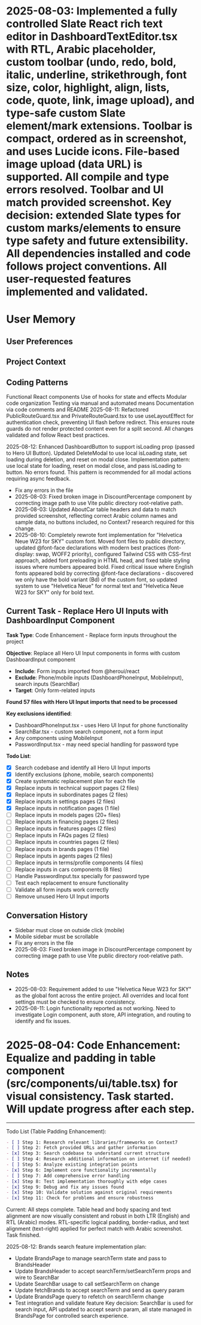 # 2025-08-03: Implemented a fully controlled Slate React rich text editor in DashboardTextEditor.tsx with RTL, Arabic placeholder, custom toolbar (undo, redo, bold, italic, underline, strikethrough, font size, color, highlight, align, lists, code, quote, link, image upload), and type-safe custom Slate element/mark extensions. Toolbar is compact, ordered as in screenshot, and uses Lucide icons. File-based image upload (data URL) is supported. All compile and type errors resolved. Toolbar and UI match provided screenshot. Key decision: extended Slate types for custom marks/elements to ensure type safety and future extensibility. All dependencies installed and code follows project conventions. All user-requested features implemented and validated.

# User Memory

## User Preferences

## Project Context

## Coding Patterns

Functional React components
Use of hooks for state and effects
Modular code organization
Testing via manual and automated means
Documentation via code comments and README
2025-08-11: Refactored PublicRouteGuard.tsx and PrivateRouteGuard.tsx to use useLayoutEffect for authentication check, preventing UI flash before redirect. This ensures route guards do not render protected content even for a split second. All changes validated and follow React best practices.

2025-08-12: Enhanced DashboardButton to support isLoading prop (passed to Hero UI Button). Updated DeleteModal to use local isLoading state, set loading during deletion, and reset on modal close. Implementation pattern: use local state for loading, reset on modal close, and pass isLoading to button. No errors found. This pattern is recommended for all modal actions requiring async feedback.

- Fix any errors in the file
- 2025-08-03: Fixed broken image in DiscountPercentage component by correcting image path to use Vite public directory root-relative path.
- 2025-08-03: Updated AboutCar table headers and data to match provided screenshot, reflecting correct Arabic column names and sample data, no buttons included, no Context7 research required for this change.
- 2025-08-10: Completely rewrote font implementation for "Helvetica Neue W23 for SKY" custom font. Moved font files to public directory, updated @font-face declarations with modern best practices (font-display: swap, WOFF2 priority), configured Tailwind CSS with CSS-first approach, added font preloading in HTML head, and fixed table styling issues where numbers appeared bold. Fixed critical issue where English fonts appeared bold by correcting @font-face declarations - discovered we only have the bold variant (Bd) of the custom font, so updated system to use "Helvetica Neue" for normal text and "Helvetica Neue W23 for SKY" only for bold text.

## Current Task - Replace Hero UI Inputs with DashboardInput Component

**Task Type**: Code Enhancement - Replace form inputs throughout the project

**Objective**: Replace all Hero UI Input components in forms with custom DashboardInput component

- **Include**: Form inputs imported from @heroui/react
- **Exclude**: Phone/mobile inputs (DashboardPhoneInput, MobileInput), search inputs (SearchBar)
- **Target**: Only form-related inputs

**Found 57 files with Hero UI Input imports that need to be processed**

**Key exclusions identified**:

- DashboardPhoneInput.tsx - uses Hero UI Input for phone functionality
- SearchBar.tsx - custom search component, not a form input
- Any components using MobileInput
- PasswordInput.tsx - may need special handling for password type

**Todo List**:

- [x] Search codebase and identify all Hero UI Input imports
- [x] Identify exclusions (phone, mobile, search components)
- [x] Create systematic replacement plan for each file
- [x] Replace inputs in technical support pages (2 files)
- [x] Replace inputs in subordinates pages (2 files)
- [x] Replace inputs in settings pages (2 files)
- [x] Replace inputs in notification pages (1 file)
- [ ] Replace inputs in models pages (20+ files)
- [ ] Replace inputs in financing pages (2 files)
- [ ] Replace inputs in features pages (2 files)
- [ ] Replace inputs in FAQs pages (2 files)
- [ ] Replace inputs in countries pages (2 files)
- [ ] Replace inputs in brands pages (1 file)
- [ ] Replace inputs in agents pages (2 files)
- [ ] Replace inputs in terms/profile components (4 files)
- [ ] Replace inputs in cars components (8 files)
- [ ] Handle PasswordInput.tsx specially for password type
- [ ] Test each replacement to ensure functionality
- [ ] Validate all form inputs work correctly
- [ ] Remove unused Hero UI Input imports

## Conversation History

- Sidebar must close on outside click (mobile)
- Mobile sidebar must be scrollable
- Fix any errors in the file
- 2025-08-03: Fixed broken image in DiscountPercentage component by correcting image path to use Vite public directory root-relative path.

## Notes

- 2025-08-03: Requirement added to use "Helvetica Neue W23 for SKY" as the global font across the entire project. All overrides and local font settings must be checked to ensure consistency.
- 2025-08-11: Login functionality reported as not working. Need to investigate Login component, auth store, API integration, and routing to identify and fix issues.

# 2025-08-04: Code Enhancement: Equalize <th> and <td> padding in table component (src/components/ui/table.tsx) for visual consistency. Task started. Will update progress after each step.

---

Todo List (Table Padding Enhancement):

```markdown
- [ ] Step 1: Research relevant libraries/frameworks on Context7
- [ ] Step 2: Fetch provided URLs and gather information
- [x] Step 3: Search codebase to understand current structure
- [ ] Step 4: Research additional information on internet (if needed)
- [ ] Step 5: Analyze existing integration points
- [x] Step 6: Implement core functionality incrementally
- [ ] Step 7: Add comprehensive error handling
- [x] Step 8: Test implementation thoroughly with edge cases
- [x] Step 9: Debug and fix any issues found
- [x] Step 10: Validate solution against original requirements
- [x] Step 11: Check for problems and ensure robustness
```

Current: All steps complete. Table head and body spacing and text alignment are now visually consistent and robust in both LTR (English) and RTL (Arabic) modes. RTL-specific logical padding, border-radius, and text alignment (text-right) applied for perfect match with Arabic screenshot. Task finished.

2025-08-12: Brands search feature implementation plan:

- Update BrandsPage to manage searchTerm state and pass to BrandsHeader
- Update BrandsHeader to accept searchTerm/setSearchTerm props and wire to SearchBar
- Update SearchBar usage to call setSearchTerm on change
- Update fetchBrands to accept searchTerm and send as query param
- Update BrandsPage query to refetch on searchTerm change
- Test integration and validate feature
  Key decision: SearchBar is used for search input, API updated to accept search param, all state managed in BrandsPage for controlled search experience.
